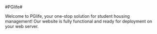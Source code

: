 #PGlife#

Welcome to PGlife, your one-stop solution for student housing management! Our website is fully functional and ready for deployment on your web server.
